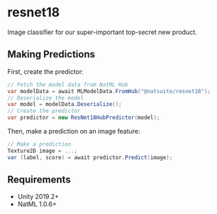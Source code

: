 # resnet18
Image classifier for our super-important top-secret new product.

## Making Predictions
First, create the predictor:
```csharp
// Fetch the model data from NatML Hub
var modelData = await MLModelData.FromHub("@natsuite/resnet18");
// Deserialize the model
var model = modelData.Deserialize();
// Create the predictor
var predictor = new ResNet18HubPredictor(model);
```

Then, make a prediction on an image feature:
```csharp
// Make a prediction
Texture2D image = ...;
var (label, score) = await predictor.Predict(image);
```

## Requirements
- Unity 2019.2+
- NatML 1.0.6+